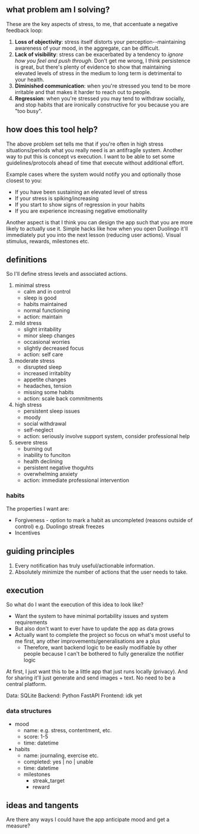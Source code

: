 ## what problem am I solving?
These are the key aspects of stress, to me, that accentuate a negative feedback loop:
1. **Loss of objectivity**: stress itself distorts your perception--maintaining awareness of your mood, in the aggregate, can be difficult.
2. **Lack of visibility**: stress can be exacerbated by a tendency to *ignore how you feel and push through*. Don't get me wrong, I think persistence is great, but there's plenty of evidence to show that maintaining elevated levels of stress in the medium to long term is detrimental to your health. 
3. **Diminished communication**: when you're stressed you tend to be more irritable and that makes it harder to reach out to people.
4. **Regression**: when you're stressed you may tend to withdraw socially, and stop habits that are ironically constructive for you because you are "too busy".

## how does this tool help?
The above problem set tells me that if you're often in high stress situations/periods what you really need is an antifragile system. Another way to put this is concept vs execution. I want to be able to set some guidelines/protocols ahead of time that execute without additional effort.

Example cases where the system would notify you and optionally those closest to you:
- If you have been sustaining an elevated level of stress
- If your stress is spiking/increasing
- If you start to show signs of regression in your habits
- If you are experience increasing negative emotionality

Another aspect is that I think you can design the app such that you are more likely to actually use it. Simple hacks like how when you open Duolingo it'll immediately put you into the next lesson (reducing user actions). Visual stimulus, rewards, milestones etc.

## definitions
So I'll define stress levels and associated actions.
1. minimal stress
    - calm and in control
    - sleep is good
    - habits maintained
    - normal functioning
    - action: maintain
2. mild stress
    - slight irritability
    - minor sleep changes
    - occasional worries
    - slightly decreased focus
    - action: self care
3. moderate stress
    - disrupted sleep
    - increased irritablity
    - appetite changes
    - headaches, tension
    - missing some habits
    - action: scale back commitments
4. high stress
    - persistent sleep issues
    - moody
    - social withdrawal
    - self-neglect
    - action: seriously involve support system, consider professional help
5. severe stress
    - burning out
    - inability to funciton
    - health declining
    - persistent negative thoguhts
    - overwhelming anxiety
    - action: immediate professional intervention

### habits
The properties I want are:
- Forgiveness - option to mark a habit as uncompleted (reasons outside of control) e.g. Duolingo streak freezes
- Incentives

## guiding principles
1. Every notification has truly useful/actionable information.
2. Absolutely minimize the number of actions that the user needs to take.

## execution
So what do I want the execution of this idea to look like?
- Want the system to have minimal portability issues and system requirements
- But also don't want to ever have to update the app as data grows
- Actually want to complete the project so focus on what's most useful to me first, any other improvements/generalisations are a plus
    - Therefore, want backend logic to be easily modifiable by other people because I can't be bothered to fully generalize the notifier logic

At first, I just want this to be a little app that just runs locally (privacy). And for sharing it'll just generate and send images + text. No need to be a central platform.

Data: SQLite
Backend: Python FastAPI
Frontend: idk yet

### data structures
- mood
    - name: e.g. stress, contentment, etc.
    - score: 1-5
    - time: datetime
- habits
    - name: journaling, exercise etc.
    - completed: yes | no | unable
    - time: datetime
    - milestones
        - streak_target
        - reward

## ideas and tangents
Are there any ways I could have the app anticipate mood and get a measure?